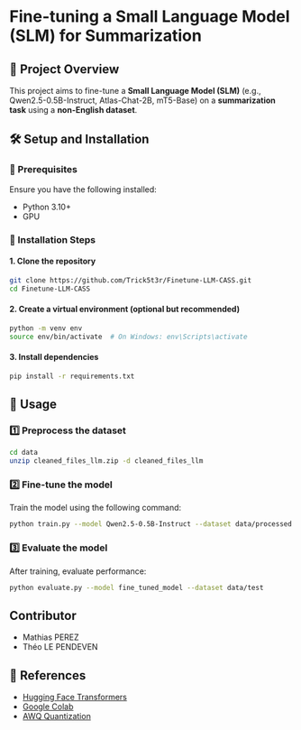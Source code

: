 # Fine-tuning a Small Language Model (SLM) for Summarization

## 📌 Project Overview
This project aims to fine-tune a **Small Language Model (SLM)** (e.g., Qwen2.5-0.5B-Instruct, Atlas-Chat-2B, mT5-Base) on a **summarization task** using a **non-English dataset**.


## 🛠 Setup and Installation
### 🔹 Prerequisites
Ensure you have the following installed:
- Python 3.10+
- GPU

### 🔹 Installation Steps
#### 1. Clone the repository
```bash
git clone https://github.com/Trick5t3r/Finetune-LLM-CASS.git
cd Finetune-LLM-CASS
```
#### 2. Create a virtual environment (optional but recommended)
```bash
python -m venv env
source env/bin/activate  # On Windows: env\Scripts\activate
```
#### 3. Install dependencies
```bash
pip install -r requirements.txt
```


## 🚀 Usage
### 1️⃣ Preprocess the dataset
```bash
cd data
unzip cleaned_files_llm.zip -d cleaned_files_llm
```

### 2️⃣ Fine-tune the model
Train the model using the following command:
```bash
python train.py --model Qwen2.5-0.5B-Instruct --dataset data/processed
```

### 3️⃣ Evaluate the model
After training, evaluate performance:
```bash
python evaluate.py --model fine_tuned_model --dataset data/test
```

## Contributor
- Mathias PEREZ
- Théo LE PENDEVEN

## 🔗 References
- [Hugging Face Transformers](https://huggingface.co/transformers/)
- [Google Colab](https://colab.research.google.com/)
- [AWQ Quantization](https://github.com/mit-han-lab/llm-awq)